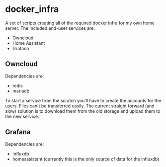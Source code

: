 # docker_infra

A set of scripts creating all of the required docker infra for my own home server. The included end-user services are:

* Owncloud
* Home Assistant
* Grafana


## Owncloud

Dependencies are:

* redis
* mariadb

To start a service from the scratch you'll have to create the accounts for the users. Files can't be transferred easily. The current straight forward (and slow) solution is to download them from the old storage and upload them to the new service.

## Grafana

Dependencies are:

* influxdb
* homeassistant (currently this is the only source of data for the influxdb)

